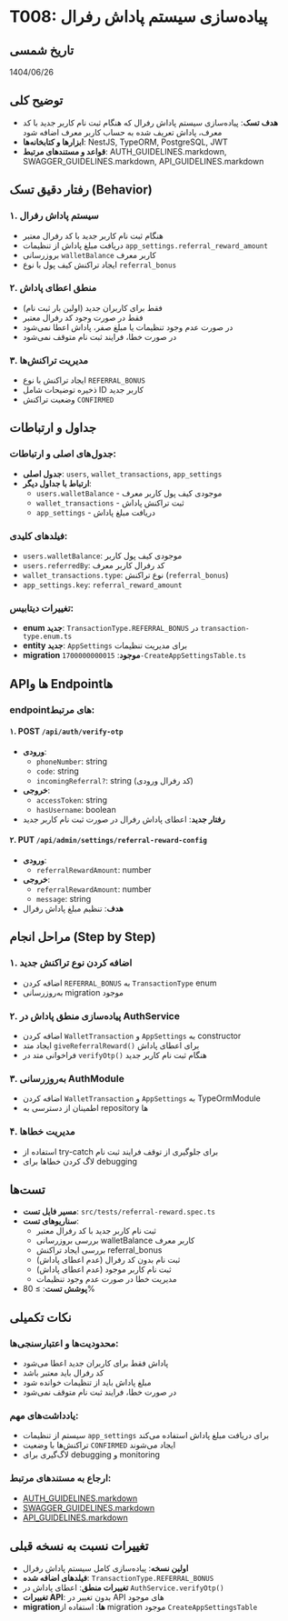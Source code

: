 # T008: پیاده‌سازی سیستم پاداش رفرال

## تاریخ شمسی
1404/06/26

## توضیح کلی

* **هدف تسک**: پیاده‌سازی سیستم پاداش رفرال که هنگام ثبت نام کاربر جدید با کد معرف، پاداش تعریف شده به حساب کاربر معرف اضافه شود
* **ابزارها و کتابخانه‌ها**: NestJS, TypeORM, PostgreSQL, JWT
* **قواعد و مستندهای مرتبط**: AUTH_GUIDELINES.markdown, SWAGGER_GUIDELINES.markdown, API_GUIDELINES.markdown

## رفتار دقیق تسک (Behavior)

### ۱. سیستم پاداش رفرال
- هنگام ثبت نام کاربر جدید با کد رفرال معتبر
- دریافت مبلغ پاداش از تنظیمات `app_settings.referral_reward_amount`
- بروزرسانی `walletBalance` کاربر معرف
- ایجاد تراکنش کیف پول با نوع `referral_bonus`

### ۲. منطق اعطای پاداش
- فقط برای کاربران جدید (اولین بار ثبت نام)
- فقط در صورت وجود کد رفرال معتبر
- در صورت عدم وجود تنظیمات یا مبلغ صفر، پاداش اعطا نمی‌شود
- در صورت خطا، فرایند ثبت نام متوقف نمی‌شود

### ۳. مدیریت تراکنش‌ها
- ایجاد تراکنش با نوع `REFERRAL_BONUS`
- ذخیره توضیحات شامل ID کاربر جدید
- وضعیت تراکنش `CONFIRMED`

## جداول و ارتباطات

### جدول‌های اصلی و ارتباطات:
* **جدول اصلی**: `users`, `wallet_transactions`, `app_settings`
* **ارتباط با جداول دیگر**:
  * `users.walletBalance` - موجودی کیف پول کاربر معرف
  * `wallet_transactions` - ثبت تراکنش پاداش
  * `app_settings` - دریافت مبلغ پاداش

### فیلدهای کلیدی:
* `users.walletBalance`: موجودی کیف پول کاربر
* `users.referredBy`: کد رفرال کاربر معرف
* `wallet_transactions.type`: نوع تراکنش (`referral_bonus`)
* `app_settings.key`: `referral_reward_amount`

### تغییرات دیتابیس:
* **enum جدید**: `TransactionType.REFERRAL_BONUS` در `transaction-type.enum.ts`
* **entity جدید**: `AppSettings` برای مدیریت تنظیمات
* **migration موجود**: `1700000000015-CreateAppSettingsTable.ts`

## APIها و Endpointها

### endpointهای مرتبط:

#### ۱. POST `/api/auth/verify-otp`
* **ورودی**:
  * `phoneNumber`: string
  * `code`: string
  * `incomingReferral?`: string (کد رفرال ورودی)
* **خروجی**:
  * `accessToken`: string
  * `hasUsername`: boolean
* **رفتار جدید**: اعطای پاداش رفرال در صورت ثبت نام کاربر جدید

#### ۲. PUT `/api/admin/settings/referral-reward-config`
* **ورودی**:
  * `referralRewardAmount`: number
* **خروجی**:
  * `referralRewardAmount`: number
  * `message`: string
* **هدف**: تنظیم مبلغ پاداش رفرال

## مراحل انجام (Step by Step)

### ۱. اضافه کردن نوع تراکنش جدید
- اضافه کردن `REFERRAL_BONUS` به `TransactionType` enum
- به‌روزرسانی migration موجود

### ۲. پیاده‌سازی منطق پاداش در AuthService
- اضافه کردن `WalletTransaction` و `AppSettings` به constructor
- ایجاد متد `giveReferralReward()` برای اعطای پاداش
- فراخوانی متد در `verifyOtp()` هنگام ثبت نام کاربر جدید

### ۳. به‌روزرسانی AuthModule
- اضافه کردن `WalletTransaction` و `AppSettings` به TypeOrmModule
- اطمینان از دسترسی به repository ها

### ۴. مدیریت خطاها
- استفاده از try-catch برای جلوگیری از توقف فرایند ثبت نام
- لاگ کردن خطاها برای debugging

## تست‌ها

* **مسیر فایل تست**: `src/tests/referral-reward.spec.ts`
* **سناریوهای تست**:
  * ثبت نام کاربر جدید با کد رفرال معتبر
  * بررسی بروزرسانی walletBalance کاربر معرف
  * بررسی ایجاد تراکنش referral_bonus
  * ثبت نام بدون کد رفرال (عدم اعطای پاداش)
  * ثبت نام کاربر موجود (عدم اعطای پاداش)
  * مدیریت خطا در صورت عدم وجود تنظیمات
* **پوشش تست**: ≥ 80%

## نکات تکمیلی

### محدودیت‌ها و اعتبارسنجی‌ها:
* پاداش فقط برای کاربران جدید اعطا می‌شود
* کد رفرال باید معتبر باشد
* مبلغ پاداش باید از تنظیمات خوانده شود
* در صورت خطا، فرایند ثبت نام متوقف نمی‌شود

### یادداشت‌های مهم:
* سیستم از تنظیمات `app_settings` برای دریافت مبلغ پاداش استفاده می‌کند
* تراکنش‌ها با وضعیت `CONFIRMED` ایجاد می‌شوند
* لاگ‌گیری برای debugging و monitoring

### ارجاع به مستندهای مرتبط:
* [AUTH_GUIDELINES.markdown](../AUTH_GUIDELINES.markdown)
* [SWAGGER_GUIDELINES.markdown](../SWAGGER_GUIDELINES.markdown)
* [API_GUIDELINES.markdown](../API_GUIDELINES.markdown)

## تغییرات نسبت به نسخه قبلی

* **اولین نسخه**: پیاده‌سازی کامل سیستم پاداش رفرال
* **فیلدهای اضافه شده**: `TransactionType.REFERRAL_BONUS`
* **تغییرات منطق**: اعطای پاداش در `AuthService.verifyOtp()`
* **تغییرات API**: بدون تغییر در API های موجود
* **migrationها**: استفاده از migration موجود `CreateAppSettingsTable`

